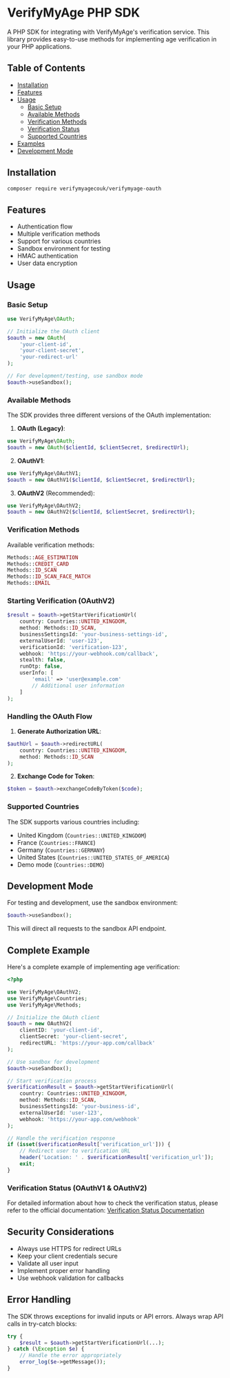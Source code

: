 # VerifyMyAge PHP SDK

A PHP SDK for integrating with VerifyMyAge's verification service. This library provides easy-to-use methods for implementing age verification in your PHP applications.

## Table of Contents
- [Installation](#installation)
- [Features](#features)
- [Usage](#usage)
  - [Basic Setup](#basic-setup)
  - [Available Methods](#available-methods)
  - [Verification Methods](#verification-methods)
  - [Verification Status](#verification-status-oauthv1--oauthv2)
  - [Supported Countries](#supported-countries)
- [Examples](#examples)
- [Development Mode](#development-mode)

## Installation

```bash
composer require verifymyagecouk/verifymyage-oauth
```

## Features

- Authentication flow
- Multiple verification methods
- Support for various countries
- Sandbox environment for testing
- HMAC authentication
- User data encryption

## Usage

### Basic Setup

```php
use VerifyMyAge\OAuth;

// Initialize the OAuth client
$oauth = new OAuth(
    'your-client-id',
    'your-client-secret',
    'your-redirect-url'
);

// For development/testing, use sandbox mode
$oauth->useSandbox();
```

### Available Methods

The SDK provides three different versions of the OAuth implementation:

1. **OAuth (Legacy)**:
```php
use VerifyMyAge\OAuth;
$oauth = new OAuth($clientId, $clientSecret, $redirectUrl);
```

2. **OAuthV1**: 
```php
use VerifyMyAge\OAuthV1;
$oauth = new OAuthV1($clientId, $clientSecret, $redirectUrl);
```

3. **OAuthV2** (Recommended):
```php
use VerifyMyAge\OAuthV2;
$oauth = new OAuthV2($clientId, $clientSecret, $redirectUrl);
```

### Verification Methods

Available verification methods:
```php
Methods::AGE_ESTIMATION
Methods::CREDIT_CARD
Methods::ID_SCAN
Methods::ID_SCAN_FACE_MATCH
Methods::EMAIL
```

### Starting Verification (OAuthV2)

```php
$result = $oauth->getStartVerificationUrl(
    country: Countries::UNITED_KINGDOM,
    method: Methods::ID_SCAN,
    businessSettingsId: 'your-business-settings-id',
    externalUserId: 'user-123',
    verificationId: 'verification-123',
    webhook: 'https://your-webhook.com/callback',
    stealth: false,
    runOtp: false,
    userInfo: [
        'email' => 'user@example.com'
        // Additional user information
    ]
);
```

### Handling the OAuth Flow

1. **Generate Authorization URL**:
```php
$authUrl = $oauth->redirectURL(
    country: Countries::UNITED_KINGDOM,
    method: Methods::ID_SCAN
);
```

2. **Exchange Code for Token**:
```php
$token = $oauth->exchangeCodeByToken($code);
```

### Supported Countries

The SDK supports various countries including:
- United Kingdom (`Countries::UNITED_KINGDOM`)
- France (`Countries::FRANCE`)
- Germany (`Countries::GERMANY`)
- United States (`Countries::UNITED_STATES_OF_AMERICA`)
- Demo mode (`Countries::DEMO`)

## Development Mode

For testing and development, use the sandbox environment:

```php
$oauth->useSandbox();
```

This will direct all requests to the sandbox API endpoint.

## Complete Example

Here's a complete example of implementing age verification:

```php
<?php

use VerifyMyAge\OAuthV2;
use VerifyMyAge\Countries;
use VerifyMyAge\Methods;

// Initialize the OAuth client
$oauth = new OAuthV2(
    clientID: 'your-client-id',
    clientSecret: 'your-client-secret',
    redirectURL: 'https://your-app.com/callback'
);

// Use sandbox for development
$oauth->useSandbox();

// Start verification process
$verificationResult = $oauth->getStartVerificationUrl(
    country: Countries::UNITED_KINGDOM,
    method: Methods::ID_SCAN,
    businessSettingsId: 'your-business-id',
    externalUserId: 'user-123',
    webhook: 'https://your-app.com/webhook'
);

// Handle the verification response
if (isset($verificationResult['verification_url'])) {
    // Redirect user to verification URL
    header('Location: ' . $verificationResult['verification_url']);
    exit;
}
```

### Verification Status (OAuthV1 & OAuthV2)

For detailed information about how to check the verification status, please refer to the official documentation:
[Verification Status Documentation](https://docs.verifymyage.com/docs/adult/authorisation/#retrieve-verification-status)

## Security Considerations

- Always use HTTPS for redirect URLs
- Keep your client credentials secure
- Validate all user input
- Implement proper error handling
- Use webhook validation for callbacks

## Error Handling

The SDK throws exceptions for invalid inputs or API errors. Always wrap API calls in try-catch blocks:

```php
try {
    $result = $oauth->getStartVerificationUrl(...);
} catch (\Exception $e) {
    // Handle the error appropriately
    error_log($e->getMessage());
}
```